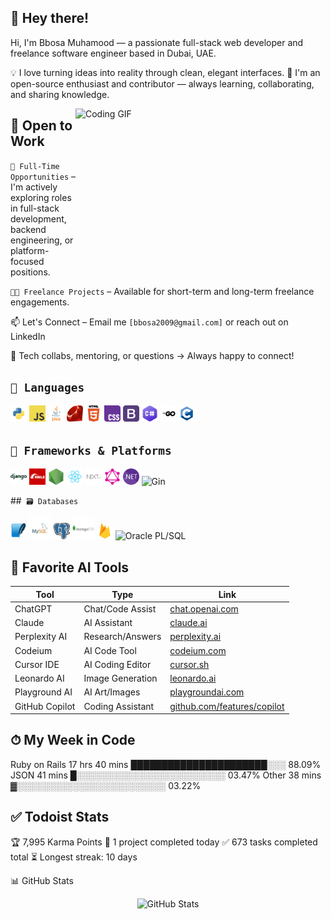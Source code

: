 ## 👋 Hey there!
Hi, I'm Bbosa Muhamood — a passionate full-stack web developer and freelance software engineer based in Dubai, UAE.

💡 I love turning ideas into reality through clean, elegant interfaces.
🚀 I'm an open-source enthusiast and contributor — always learning, collaborating, and sharing knowledge.

<img align="right" alt="Coding GIF" src="https://github.com/bmuhamood/bmuhamood/blob/master/code.gif?raw=true" width="400" height="260" />

## 🤝 Open to Work
``💼 Full-Time Opportunities`` – I'm actively exploring roles in full-stack development, backend engineering, or platform-focused positions.

``🧑‍💻 Freelance Projects`` – Available for short-term and long-term freelance engagements.

📫 Let's Connect – Email me `[bbosa2009@gmail.com]` or reach out on LinkedIn

💬 Tech collabs, mentoring, or questions → Always happy to connect!

## ``🧠 Languages``
<p> <img alt="Python" width="26px" src="https://raw.githubusercontent.com/github/explore/main/topics/python/python.png" /> <img alt="JavaScript" width="26px" src="https://raw.githubusercontent.com/github/explore/main/topics/javascript/javascript.png" /> <img alt="Java" width="26px" src="https://raw.githubusercontent.com/github/explore/main/topics/java/java.png" /> <img alt="Ruby" width="26px" src="https://raw.githubusercontent.com/github/explore/main/topics/ruby/ruby.png" /> <img alt="HTML" width="26px" src="https://raw.githubusercontent.com/github/explore/main/topics/html/html.png" /> <img alt="CSS" width="26px" src="https://raw.githubusercontent.com/github/explore/main/topics/css/css.png" /> <img alt="Bootstrap" width="26px" src="https://raw.githubusercontent.com/github/explore/main/topics/bootstrap/bootstrap.png" /> <img alt="C#" width="26px" src="https://raw.githubusercontent.com/github/explore/main/topics/csharp/csharp.png" /> <img alt="Go" width="26px" src="https://raw.githubusercontent.com/github/explore/main/topics/go/go.png" /> <img alt="C" width="26px" src="https://raw.githubusercontent.com/github/explore/main/topics/c/c.png" /> </p>

## ``🧰 Frameworks & Platforms``
<p> <img alt="Django" width="26px" src="https://raw.githubusercontent.com/github/explore/main/topics/django/django.png" /> <img alt="Rails" width="26px" src="https://raw.githubusercontent.com/github/explore/main/topics/rails/rails.png" /> <img alt="Node.js" width="26px" src="https://raw.githubusercontent.com/github/explore/main/topics/nodejs/nodejs.png" /> <img alt="React" width="26px" src="https://raw.githubusercontent.com/github/explore/main/topics/react/react.png" /> <img alt="Next.js" width="26px" src="https://raw.githubusercontent.com/github/explore/main/topics/nextjs/nextjs.png" /> <img alt="GraphQL" width="26px" src="https://raw.githubusercontent.com/github/explore/main/topics/graphql/graphql.png" /> <img alt=".NET" width="26px" src="https://raw.githubusercontent.com/github/explore/main/topics/dotnet/dotnet.png" /> <img alt="Gin" width="26px" src="https://avatars.githubusercontent.com/u/789048?s=200&v=4" /> </p>

##`` 🗃️ Databases``
<p> <img alt="SQLite" width="26px" src="https://raw.githubusercontent.com/github/explore/main/topics/sqlite/sqlite.png" /> <img alt="MySQL" width="35px" src="https://raw.githubusercontent.com/github/explore/main/topics/mysql/mysql.png" /> <img alt="PostgreSQL" width="26px" src="https://raw.githubusercontent.com/github/explore/main/topics/postgresql/postgresql.png" /> <img alt="MongoDB" width="35px" src="https://raw.githubusercontent.com/github/explore/main/topics/mongodb/mongodb.png" /> <img alt="Firebase" width="26px" src="https://raw.githubusercontent.com/github/explore/main/topics/firebase/firebase.png" /> <img alt="Oracle PL/SQL" width="35px" src="https://img.icons8.com/color/48/oracle-logo.png" /> </p>

## 🤖 Favorite AI Tools

| Tool           | Type             | Link                                                               |
| -------------- | ---------------- | ------------------------------------------------------------------ |
| ChatGPT        | Chat/Code Assist | [chat.openai.com](https://chat.openai.com)                         |
| Claude         | AI Assistant     | [claude.ai](https://claude.ai)                                     |
| Perplexity AI  | Research/Answers | [perplexity.ai](https://www.perplexity.ai)                         |
| Codeium        | AI Code Tool     | [codeium.com](https://codeium.com)                                 |
| Cursor IDE     | AI Coding Editor | [cursor.sh](https://www.cursor.sh)                                 |
| Leonardo AI    | Image Generation | [leonardo.ai](https://leonardo.ai)                                 |
| Playground AI  | AI Art/Images    | [playgroundai.com](https://playgroundai.com)                       |
| GitHub Copilot | Coding Assistant | [github.com/features/copilot](https://github.com/features/copilot) |


## ⏱ My Week in Code
Ruby on Rails   17 hrs 40 mins ██████████████████████░░░   88.09%
JSON             41 mins       █░░░░░░░░░░░░░░░░░░░░░░░░   03.47%
Other            38 mins       ▓░░░░░░░░░░░░░░░░░░░░░░░░   03.22%

## ✅ Todoist Stats
<!-- TODO-IST:START -->
🏆 7,995 Karma Points
🌸 1 project completed today
✅ 673 tasks completed total
⏳ Longest streak: 10 days

<!-- TODO-IST:END -->
📊 GitHub Stats
<p align="center"> <img src="https://github-readme-stats.vercel.app/api?username=bmuhamood&show_icons=true&theme=gotham" alt="GitHub Stats" /> </p>
